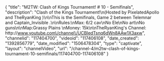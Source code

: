 {
    "title": "M2TW: Clash of Kings Tournament! # 10 - Semifinals",
    "description": "Clash of the Kings Tournament!\n(Hosted by PixelatedApollo and TheRyanKing )\n\nThis is the Semifinals, Game 2 between Telemnar and Captain_Invisible .\n\nRules:\nMax: 6\/2 cav\nNo Ele\nNo art\nNo guns\n\nMap:Grassy Plains \nMoney: 15k\n\nTheRyanKing's Channel: http:\/\/www.youtube.com\/channel\/UCBIedTsnq6dWn8AAw1X3axw",
    "channelid": "117404700",
    "videoid": "117406108",
    "date_created": "1392856779",
    "date_modified": "1506478304",
    "type": "captivate",
    "layout": "channelVideo",
    "url": "\/channel-4\/m2tw-clash-of-kings-tournament-10-semifinals\/117404700-117406108"
}
